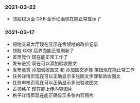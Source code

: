 ### 2021-03-22
* 领股权页面 GXB 金币动画现在能正常显示了


### 2021-03-17
* 领地交易大厅现在显示在售领地的改价记录
* 领取 GXB 后界面能正常刷新了
* 首页竞价 现在能正常工作了
* 发布悬赏 现在可以添加验收图文
* 发布悬赏 添加验收图文 和 添加图文步骤 按钮现在能正常工作
* 任务详情页现在可以正确显示多张图文步骤和验收图文
* 任务审核页现在可以正确显示多张验收图文
* 占领格子 现在能上传内容图片
* 格子详情页现在能正确显示多张内容图片
